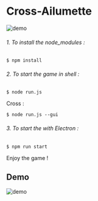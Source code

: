 # Cross-Ailumette

![demo](https://i.ibb.co/P5FC4v0/cross-ailumette.png)

###### 1. To install the node_modules :
```shell
$ npm install
```

###### 2. To start the game in shell :
```shell
$ node run.js
```
Cross :  
```shell
$ node run.js --gui
```
###### 3. To start the with Electron :
```shell
$ npm run start
```

Enjoy the game !

## Demo
![demo](https://i.ibb.co/QDssz57/Capture-d-e-cran-2021-02-24-a-09-24-03.png)
